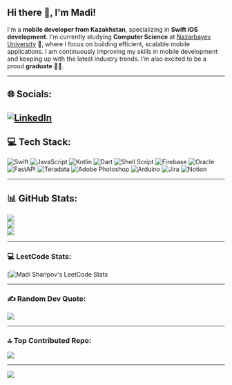 ## Hi there 👋, I'm Madi!

I'm a **mobile developer from Kazakhstan**, specializing in **Swift iOS development**. I'm currently studying **Computer Science** at [Nazarbayev University](https://nu.edu.kz/) 📖, where I focus on building efficient, scalable mobile applications. I am continuously improving my skills in mobile development and keeping up with the latest industry trends. I’m also excited to be a proud **graduate** 👨‍🎓.


---

## 🌐 Socials:
[![LinkedIn](https://img.shields.io/badge/LinkedIn-%230077B5.svg?logo=linkedin&logoColor=white)](https://linkedin.com/in/madisharipov) 
---

## 💻 Tech Stack:
![Swift](https://img.shields.io/badge/swift-F54A2A?style=for-the-badge&logo=swift&logoColor=white) ![JavaScript](https://img.shields.io/badge/javascript-%23323330.svg?style=for-the-badge&logo=javascript&logoColor=%23F7DF1E) ![Kotlin](https://img.shields.io/badge/kotlin-%237F52FF.svg?style=for-the-badge&logo=kotlin&logoColor=white) ![Dart](https://img.shields.io/badge/dart-%230175C2.svg?style=for-the-badge&logo=dart&logoColor=white) ![Shell Script](https://img.shields.io/badge/shell_script-%23121011.svg?style=for-the-badge&logo=gnu-bash&logoColor=white) ![Firebase](https://img.shields.io/badge/firebase-%23039BE5.svg?style=for-the-badge&logo=firebase) ![Oracle](https://img.shields.io/badge/Oracle-F80000?style=for-the-badge&logo=oracle&logoColor=white) ![FastAPI](https://img.shields.io/badge/FastAPI-005571?style=for-the-badge&logo=fastapi) ![Teradata](https://img.shields.io/badge/Teradata-F37440?style=for-the-badge&logo=teradata&logoColor=white) ![Adobe Photoshop](https://img.shields.io/badge/adobe%20photoshop-%2331A8FF.svg?style=for-the-badge&logo=adobe%20photoshop&logoColor=white) ![Arduino](https://img.shields.io/badge/-Arduino-00979D?style=for-the-badge&logo=Arduino&logoColor=white) ![Jira](https://img.shields.io/badge/jira-%230A0FFF.svg?style=for-the-badge&logo=jira&logoColor=white) ![Notion](https://img.shields.io/badge/Notion-%23000000.svg?style=for-the-badge&logo=notion&logoColor=white)

---

## 📊 GitHub Stats:
![](https://github-readme-stats.vercel.app/api?username=kstbyev&theme=dracula&hide_border=false&include_all_commits=false&count_private=false)<br/>
![](https://github-readme-streak-stats.herokuapp.com/?user=kstbyev&theme=dracula&hide_border=false)<br/>
![](https://github-readme-stats.vercel.app/api/top-langs/?username=kstbyev&theme=dracula&hide_border=false&include_all_commits=false&count_private=false&layout=compact)

---

### 💻 LeetCode Stats:
[![Madi Sharipov's LeetCode Stats](https://leetcard.jacoblin.cool/Madi13?theme=light&font=Eczar&ext=activity)

---

### ✍️ Random Dev Quote:
![](https://quotes-github-readme.vercel.app/api?type=horizontal&theme=radical)

---

### 🔝 Top Contributed Repo:
![](https://github-contributor-stats.vercel.app/api?username=kstbyev&limit=5&theme=radical&combine_all_yearly_contributions=true)

---

[![](https://visitcount.itsvg.in/api?id=kstbyev&icon=0&color=1)](https://visitcount.itsvg.in)

<!-- Proudly created with GPRM ( https://gprm.itsvg.in ) -->
